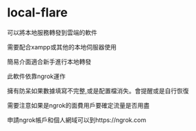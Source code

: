 # local-flare
可以將本地服務轉發到雲端的軟件

需要配合xampp或其他的本地伺服器使用

簡易介面適合新手進行本地轉發

此軟件依靠ngrok運作

擁有防呆如果數據填寫不完整,或是配置檔消失。會提醒或是自行恢復

需要注意如果是ngrok的面費用戶要確定流量是否用盡

申請ngrok帳戶和個人網域可以到https://ngrok.com
